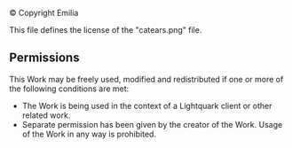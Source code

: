 ©️ Copyright Emilia

This file defines the license of the "catears.png" file.

## Permissions

This Work may be freely used, modified and redistributed if one or more of the following conditions are met:
- The Work is being used in the context of a Lightquark client or other related work.
- Separate permission has been given by the creator of the Work.
Usage of the Work in any way is prohibited.
